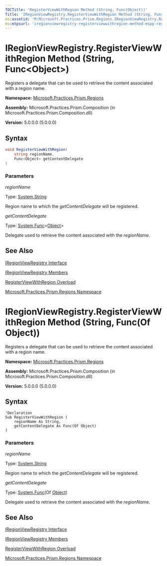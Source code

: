 ```yaml
---
TOCTitle: 'RegisterViewWithRegion Method (String, Func(Object))'
Title: 'IRegionViewRegistry.RegisterViewWithRegion Method (String, Func(Object)) (Microsoft.Practices.Prism.Regions)'
ms:assetid: 'M:Microsoft.Practices.Prism.Regions.IRegionViewRegistry.RegisterViewWithRegion(System.String,System.Func{System.Object})'
ms:mtpsurl: 'iregionviewregistry-registerviewwithregion-method-mspp-regions.md'
---
```


# IRegionViewRegistry.RegisterViewWithRegion Method (String, Func&lt;Object&gt;)

Registers a delegate that can be used to retrieve the content associated with a region name.

**Namespace:** [Microsoft.Practices.Prism.Regions](/patterns-practices/reference/mspp-regions-namespace)

**Assembly:** Microsoft.Practices.Prism.Composition (in Microsoft.Practices.Prism.Composition.dll)

**Version:** 5.0.0.0 (5.0.0.0)

## Syntax

```C#
void RegisterViewWithRegion(
	string regionName,
	Func<Object> getContentDelegate
)
```

### Parameters

*regionName*  

Type: [System.String](http://msdn.microsoft.com/en-us/library/s1wwdcbf)

Region name to which the *getContentDelegate* will be registered.

*getContentDelegate*  

Type: [System.Func](http://msdn.microsoft.com/en-us/library/bb534960)&lt;[Object](http://msdn.microsoft.com/en-us/library/e5kfa45b)&gt;

Delegate used to retrieve the content associated with the *regionName*.

## See Also

[IRegionViewRegistry Interface](/patterns-practices/reference/iregionviewregistry-interface-mspp-regions)

[IRegionViewRegistry Members](/patterns-practices/reference/iregionviewregistry-members-mspp-regions)

[RegisterViewWithRegion Overload](/iregionviewregistry-registerviewwithregion-method-mspp-regions)

[Microsoft.Practices.Prism.Regions Namespace](/patterns-practices/reference/mspp-regions-namespace)


# IRegionViewRegistry.RegisterViewWithRegion Method (String, Func(Of Object))

Registers a delegate that can be used to retrieve the content associated with a region name.

**Namespace:** [Microsoft.Practices.Prism.Regions](/patterns-practices/reference/mspp-regions-namespace)

**Assembly:** Microsoft.Practices.Prism.Composition (in Microsoft.Practices.Prism.Composition.dll)

**Version:** 5.0.0.0 (5.0.0.0)

## Syntax

```VB
'Declaration
Sub RegisterViewWithRegion ( 
	regionName As String,
	getContentDelegate As Func(Of Object)
)
```

### Parameters

*regionName*  

Type: [System.String](http://msdn.microsoft.com/en-us/library/s1wwdcbf)

Region name to which the *getContentDelegate* will be registered.

*getContentDelegate*  

Type: [System.Func](http://msdn.microsoft.com/en-us/library/bb534960)(Of [Object](http://msdn.microsoft.com/en-us/library/e5kfa45b))

Delegate used to retrieve the content associated with the *regionName*.

## See Also

[IRegionViewRegistry Interface](/patterns-practices/reference/iregionviewregistry-interface-mspp-regions)

[IRegionViewRegistry Members](/patterns-practices/reference/iregionviewregistry-members-mspp-regions)

[RegisterViewWithRegion Overload](/iregionviewregistry-registerviewwithregion-method-mspp-regions)

[Microsoft.Practices.Prism.Regions Namespace](/patterns-practices/reference/mspp-regions-namespace)

